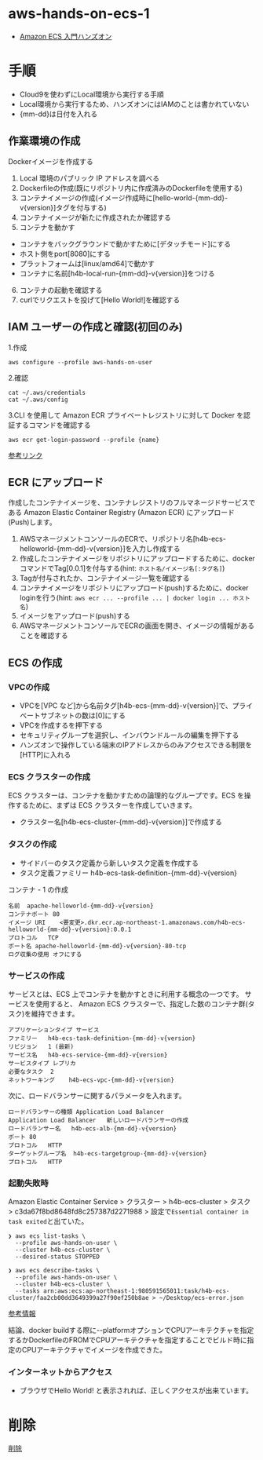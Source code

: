 # aws-hands-on-ecs-1
* [Amazon ECS 入門ハンズオン](https://catalog.us-east-1.prod.workshops.aws/workshops/7ffc4ed9-d4b3-44dc-bade-676162b427cd/ja-JP)

# 手順
* Cloud9を使わずにLocal環境から実行する手順
* Local環境から実行するため、ハンズオンにはIAMのことは書かれていない
* {mm-dd}は日付を入れる

## 作業環境の作成
Dockerイメージを作成する
1. Local 環境のパブリック IP アドレスを調べる
2. Dockerfileの作成(既にリポジトリ内に作成済みのDockerfileを使用する)
3. コンテナイメージの作成(イメージ作成時に[hello-world-{mm-dd}-v{version}]タグを付与する)
4. コンテナイメージが新たに作成されたか確認する 
5. コンテナを動かす
 * コンテナをバックグラウンドで動かすために[デタッチモード]にする
 * ホスト側をport[8080]にする
 * プラットフォームは[linux/amd64]で動かす
 * コンテナに名前[h4b-local-run-{mm-dd}-v{version}]をつける
6. コンテナの起動を確認する
7. curlでリクエストを投げて[Hello World!]を確認する

## IAM ユーザーの作成と確認(初回のみ)
1.作成
```
aws configure --profile aws-hands-on-user
```

2.確認
```
cat ~/.aws/credentials
cat ~/.aws/config
```

3.CLI を使用して Amazon ECR プライベートレジストリに対して Docker を認証するコマンドを確認する
```
aws ecr get-login-password --profile {name}
```
[参考リンク](https://docs.aws.amazon.com/ja_jp/AmazonECR/latest/userguide/registry_auth.html)

## ECR にアップロード
作成したコンテナイメージを、コンテナレジストリのフルマネージドサービスである Amazon Elastic Container Registry (Amazon ECR) にアップロード(Push)します。
1. AWSマネージメントコンソールのECRで、リポジトリ名[h4b-ecs-helloworld-{mm-dd}-v{version}]を入力し作成する
2. 作成したコンテナイメージをリポジトリにアップロードするために、dockerコマンドでTag[0.0.1]を付与する(hint: `ホスト名/イメージ名[:タグ名]`)
3. Tagが付与されたか、コンテナイメージ一覧を確認する 
4. コンテナイメージをリポジトリにアップロード(push)するために、docker loginを行う(hint: `aws ecr ... --profile ... | docker login ... ホスト名`) 
5. イメージをアップロード(push)する
6. AWSマネージメントコンソールでECRの画面を開き、イメージの情報があることを確認する

## ECS の作成
### VPCの作成
* VPCを[VPC など]から名前タグ[h4b-ecs-{mm-dd}-v{version}]で、プライベートサブネットの数は[0]にする
* VPCを作成するを押下する
* セキュリティグループを選択し、インバウンドルールの編集を押下する
* ハンズオンで操作している端末のIPアドレスからのみアクセスできる制限を[HTTP]に入れる

### ECS クラスターの作成 
ECS クラスターは、コンテナを動かすための論理的なグループです。ECS を操作するために、まずは ECS クラスターを作成していきます。
* クラスター名[h4b-ecs-cluster-{mm-dd}-v{version}]で作成する 

### タスクの作成
* サイドバーのタスク定義から新しいタスク定義を作成する
* タスク定義ファミリー	h4b-ecs-task-definition-{mm-dd}-v{version}

コンテナ - 1 の作成
```
名前	apache-helloworld-{mm-dd}-v{version}
コンテナポート	80
イメージ URI	<要変更>.dkr.ecr.ap-northeast-1.amazonaws.com/h4b-ecs-helloworld-{mm-dd}-v{version}:0.0.1
プロトコル	TCP
ポート名 apache-helloworld-{mm-dd}-v{version}-80-tcp
ログ収集の使用	オフにする
```

### サービスの作成
サービスとは、ECS 上でコンテナを動かすときに利用する概念の一つです。
サービスを使用すると、 Amazon ECS クラスターで、指定した数のコンテナ群(タスク)を維持できます。
```
アプリケーションタイプ	サービス
ファミリー	h4b-ecs-task-definition-{mm-dd}-v{version}
リビジョン	1 (最新)
サービス名	h4b-ecs-service-{mm-dd}-v{version}
サービスタイプ	レプリカ
必要なタスク	2
ネットワーキング	h4b-ecs-vpc-{mm-dd}-v{version}
```

次に、ロードバランサーに関するパラメータを入れます。
```
ロードバランサーの種類	Application Load Balancer
Application Load Balancer	新しいロードバランサーの作成
ロードバランサー名	h4b-ecs-alb-{mm-dd}-v{version}
ポート	80
プロトコル	HTTP
ターゲットグループ名	h4b-ecs-targetgroup-{mm-dd}-v{version}
プロトコル	HTTP
```

### 起動失敗時

Amazon Elastic Container Service > クラスター > h4b-ecs-cluster > タスク > c3da67f8bd8648fd8c257387d2271988 > 設定で`Essential container in task exited`と出ていた。

```
❯ aws ecs list-tasks \
  --profile aws-hands-on-user \
  --cluster h4b-ecs-cluster \
  --desired-status STOPPED
```

```
❯ aws ecs describe-tasks \
  --profile aws-hands-on-user \
  --cluster h4b-ecs-cluster \
  --tasks arn:aws:ecs:ap-northeast-1:980591565011:task/h4b-ecs-cluster/faa2cb00dd3649399a27f90ef250b8ae > ~/Desktop/ecs-error.json
```
[参考情報](https://codenote.net/aws/5384.html)
  
結論、docker buildする際に--platformオプションでCPUアーキテクチャを指定するかDockerfileのFROMでCPUアーキテクチャを指定することでビルド時に指定のCPUアーキテクチャでイメージを作成できた。


### インターネットからアクセス
* ブラウザでHello World! と表示されれば、正しくアクセスが出来ています。


# 削除
[削除](https://catalog.us-east-1.prod.workshops.aws/workshops/7ffc4ed9-d4b3-44dc-bade-676162b427cd/ja-JP/7-delete)

